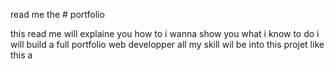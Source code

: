 read me the # portfolio

this read me will explaine you how to 
i wanna show you what i know to do 
i will build a full portfolio web developper
all my skill wil be into this projet like this a
